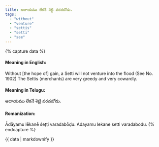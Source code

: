 ```yaml
---
title: ఆదాయము లేకనే శెట్టి వరదబోడు.
tags:
  - "without"
  - "venture"
  - "settis"
  - "setti"
  - "see"
---
```


{% capture data %}
#### Meaning in English:
Without [the hope of] gain, a Setti will not venture into the flood
(See No. 1902)
The Settis (merchants) are very greedy and very cowardly.

#### Meaning in Telugu:
ఆదాయము లేకనే శెట్టి వరదబోడు.

#### Romanization:
Ādāyamu lēkanē śeṭṭi varadabōḍu.
Adayamu lekane setti varadabodu.
{% endcapture %}

{{ data | markdownify }}

